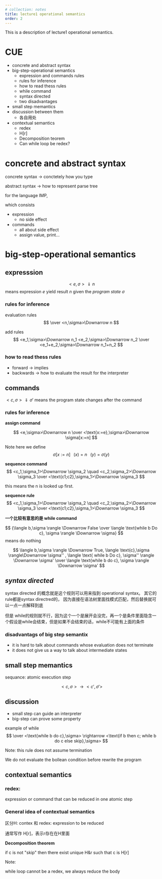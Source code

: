 ```yaml
---
# collection: notes
title: lecture1 operational semantics
order: 2
---
```


This is a description of lecture1 operational semantics.


# CUE
- concrete and abstract syntax 
- big-step-operational semantics
  - expression and commands rules
  - rules for inference
  - how to read thess rules
  - while command
  - syntax directed
  - two disadvantages
- small step memantics
- discussion between them
  - 各自用处
- contextual semantics
  - redex
  - H[r]
  - Decomposition teorem
  - Can while loop be redex?


# concrete and abstract syntax
concrete syntax -> conctetely how you type

abstract syntax -> how to represent parse tree

for the language IMP,

which consists 
- expression
  - no side effect
- commands
  - all about side effect
  - assign value, print...
# big-step-operational semantics
## expresssion
$$
<e,\sigma> \Downarrow n
$$
means expression $e$ yield result $n$ given the *program state* $\sigma$

### rules for inference
evaluation rules
$$
 \over <n,\sigma>\Downarrow n
$$

add rules
$$
<e_1,\sigma>\Downarrow n_1 <e_2,\sigma>\Downarrow n_2
\over
<e_1+e_2,\sigma>\Downarrow n_1+n_2
$$

### how to read thess rules
- forward -> implies
- backwards -> how to evaluate the result for the interpreter

## commands
$<c,\sigma>\Downarrow \sigma'$
means the program state changes after the command

### rules for inference
**assign command**

$$
<e,\sigma>\Downarrow n
\over
<\text{x:=e},\sigma>\Downarrow \sigma[x:=n]
$$

Note here we define 
$$
\sigma[x:=n] \;\;\;(x)=n\;\;\;(y) = \sigma(y)
$$

**sequence command**
$$
<c_1,\sigma_1>\Downarrow \sigma_2 \quad <c_2,\sigma_2>\Downarrow \sigma_3
\over
<\text{c1;c2},\sigma_1>\Downarrow \sigma_3
$$


this means the n is looked up first.

**sequence rule**
$$
<c_1,\sigma_1>\Downarrow \sigma_2 \quad <c_2,\sigma_2>\Downarrow \sigma_3
\over
<\text{c1;c2},\sigma_1>\Downarrow \sigma_3
$$

**一个比较有意思的是 while command**

$$
{\langle b,\sigma \rangle \Downarrow False
\over
\langle \text{while b Do c}, \sigma \rangle  \Downarrow \sigma}
$$
means do nothing

$$
\langle b,\sigma \rangle \Downarrow True,  \langle \text{c},\sigma \rangle\Downarrow \sigma'' , \langle \text{ while b Do c}, \sigma'' \rangle \Downarrow \sigma'
\over
\langle \text{while b do c}, \sigma \rangle  \Downarrow \sigma'
$$
## *syntax directed*
syntax directed 的概念就是这个规则可以用来指到 operational syntax。 其它的rule都是syntax directred的， 因为直接在语法树里面找模式匹配，然后替换就可以一点一点解释到底

但是 while的规则就不行，因为这个一个是展开会没完，再一个是条件里面隐含一个假设是while会结束，但是如果不会结束的话，while不可能有上面的条件

### disadvantags of big step semantix
- it is hard to talk about commands whose evaluation does not terminate
- it does not give us a way to talk about intermediate states

## small step memantics
sequance: atomic execution step

$$
<c,\sigma> \rightarrow <c',\sigma'>
$$

## discussion
- small step can guide an interpreter
- big-step can prove some property

example of while
$$
\over <\text{while b do c},\sigma> \rightarrow 
<\text{if b then c; while b do c else skip},\sigma>
$$ 

Note: this rule does not assume termination

We do not evaluate the bollean condition before rewrite the program


## contextual semantics

### redex: 
expression or command that can be reduced in one atomic step

### General idea of contextual semantics

区分H: contex 和 redex: expression to be reduced

通常写作 H[r]，表示r存在在H里面

**Decomposition theorem**

if c is not "skip" then there exist unique H&r such that c is H[r]


Note: 

while loop cannot be a redex, we always reduce the body
